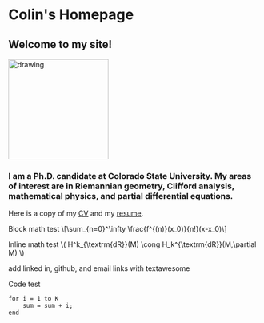 # Colin's Homepage

## Welcome to my site!

<img src="/files/images/profile_pic.jpg" alt="drawing" width="200"/>

### I am a Ph.D. candidate at Colorado State University. My areas of interest are in Riemannian geometry, Clifford analysis, mathematical physics, and partial differential equations.


Here is a copy of my [CV](files/documents/cv.pdf) and my [resume](files/documents/resume.pdf).

Block math test \\[\sum_{n=0}^\infty \frac{f^{(n)}(x_0)}{n!}(x-x_0)\\]

Inline math test \\( H^k_{\textrm{dR}}(M) \cong H_k^{\textrm{dR}}(M,\partial M) \\)

add linked in, github, and email links with textawesome

Code test 
```
for i = 1 to K
	sum = sum + i;
end
```